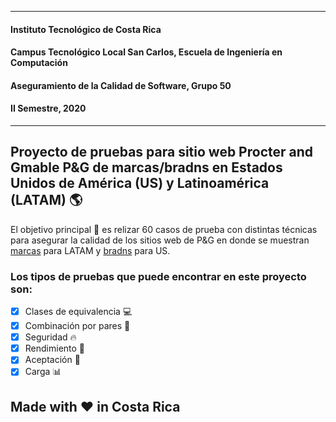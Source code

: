 
---

#### Instituto Tecnológico de Costa Rica 
#### Campus Tecnológico Local San Carlos, Escuela de Ingeniería en Computación 
#### Aseguramiento de la Calidad de Software, Grupo 50 
#### II Semestre, 2020 

---

## Proyecto de pruebas para sitio web Procter and Gmable P&amp;G de marcas/bradns en Estados Unidos de América (US) y Latinoamérica (LATAM) :earth_americas:

El objetivo principal :dart: es relizar 60 casos de prueba con distintas técnicas para asegurar la calidad de los sitios web de P&G en donde se muestran [marcas](https://latam.pg.com/marcas-y-productos/) para LATAM y [bradns](https://us.pg.com/brands/) para US.

### Los tipos de pruebas que puede encontrar en este proyecto son:
- [X] Clases de equivalencia :computer:
- [X] Combinación por pares :couple_with_heart:
- [X] Seguridad :fire:
- [X] Rendimiento :runner:
- [X] Aceptación :cinema:
- [X] Carga :bar_chart:

## Made with :heart: in Costa Rica
